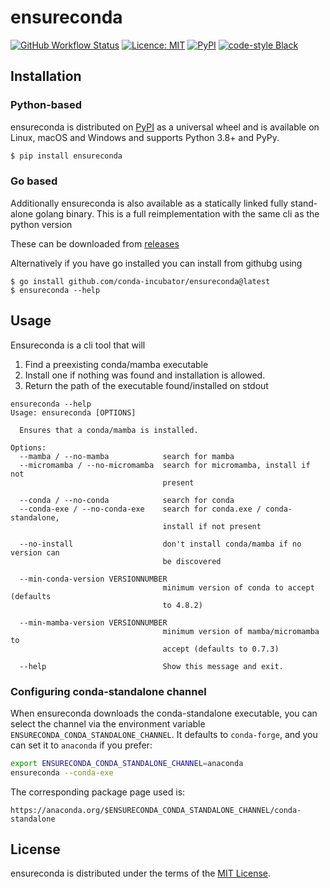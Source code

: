 # ensureconda

[![GitHub Workflow Status](https://img.shields.io/github/actions/workflow/status/conda-incubator/ensureconda/test.yml?branch=main)](https://github.com/conda-incubator/ensureconda/actions?query=workflow%3A%22Python+package%22)
[![Licence: MIT](https://img.shields.io/github/license/conda-incubator/ensureconda)](https://github.com/conda-incubator/ensureconda/blob/master/LICENSE-MIT)
[![PyPI](https://img.shields.io/pypi/v/ensureconda)](https://pypi.org/project/ensureconda)
[![code-style Black](https://img.shields.io/badge/code%20style-black-000000.svg)](https://https://github.com/psf/black)

## Installation

### Python-based

ensureconda is distributed on [PyPI](https://pypi.org) as a universal
wheel and is available on Linux, macOS and Windows and supports
Python 3.8+ and PyPy.

```bash
$ pip install ensureconda
```

### Go based

Additionally ensureconda is also available as a statically linked fully stand-alone
golang binary.  This is a full reimplementation with the same cli as the python version

These can be downloaded from [releases](https://github.com/conda-incubator/ensureconda/releases/latest)

Alternatively if you have go installed you can install from githubg using

```shell
$ go install github.com/conda-incubator/ensureconda@latest
$ ensureconda --help
```

## Usage

Ensureconda is a cli tool that will

1. Find a preexisting conda/mamba executable
2. Install one if nothing was found and installation is allowed.
3. Return the path of the executable found/installed on stdout

```
ensureconda --help
Usage: ensureconda [OPTIONS]

  Ensures that a conda/mamba is installed.

Options:
  --mamba / --no-mamba            search for mamba
  --micromamba / --no-micromamba  search for micromamba, install if not
                                  present

  --conda / --no-conda            search for conda
  --conda-exe / --no-conda-exe    search for conda.exe / conda-standalone,
                                  install if not present

  --no-install                    don't install conda/mamba if no version can
                                  be discovered

  --min-conda-version VERSIONNUMBER
                                  minimum version of conda to accept (defaults
                                  to 4.8.2)

  --min-mamba-version VERSIONNUMBER
                                  minimum version of mamba/micromamba to
                                  accept (defaults to 0.7.3)

  --help                          Show this message and exit.
```

### Configuring conda-standalone channel

When ensureconda downloads the conda-standalone executable, you can select the
channel via the environment variable `ENSURECONDA_CONDA_STANDALONE_CHANNEL`.
It defaults to `conda-forge`, and you can set it to `anaconda` if you prefer:

```bash
export ENSURECONDA_CONDA_STANDALONE_CHANNEL=anaconda
ensureconda --conda-exe
```

The corresponding package page used is:

```text
https://anaconda.org/$ENSURECONDA_CONDA_STANDALONE_CHANNEL/conda-standalone
```

## License

ensureconda is distributed under the terms of the
[MIT License](https://choosealicense.com/licenses/mit).
